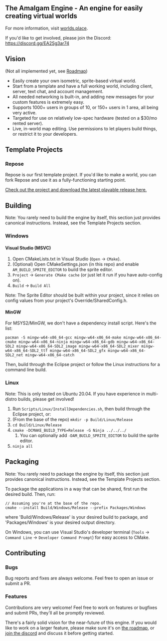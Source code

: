 
## The Amalgam Engine - An engine for easily creating virtual worlds

For more information, visit [worlds.place](https://worlds.place/).

If you'd like to get involved, please join the Discord: https://discord.gg/EA2Sg3ar74

## Vision
(Not all implemented yet, see [Roadmap](https://worlds.place/roadmap.html))
* Easily create your own isometric, sprite-based virtual world.
* Start from a template and have a full working world, including client, server, text chat, and account management.
* All needed networking is built-in, and adding new messages for your custom features is extremely easy.
* Supports 1000+ users in groups of 10, or 150+ users in 1 area, all being very active.
* Targeted for use on relatively low-spec hardware (tested on a $30/mo rented server).
* Live, in-world map editing. Use permissions to let players build things, or restrict it to your developers.

## Template Projects
### Repose
Repose is our first template project. If you'd like to make a world, you can fork Repose and use it as a fully-functioning starting point.

[Check out the project and download the latest playable release here.](https://github.com/Net5F/Repose)

## Building
Note: You rarely need to build the engine by itself, this section just provides canonical instructions. Instead, see the Template Projects section.

### Windows
#### Visual Studio (MSVC)
1. Open CMakeLists.txt in Visual Studio (`Open` -> `CMake`).
1. (Optional) Open CMakeSettings.json (in this repo) and enable `AM_BUILD_SPRITE_EDITOR` to build the sprite editor.
1. `Project` -> `Generate CMake cache` (or just let it run if you have auto-config on).
1. `Build` -> `Build All`

Note: The Sprite Editor should be built within your project, since it relies on config values from your project's Override/SharedConfig.h.

#### MinGW
For MSYS2/MinGW, we don't have a dependency install script. Here's the list:

    pacman -S mingw-w64-x86_64-gcc mingw-w64-x86_64-make mingw-w64-x86_64-cmake mingw-w64-x86_64-ninja mingw-w64-x86_64-gdb mingw-w64-x86_64-SDL2 mingw-w64-x86_64-SDL2_image mingw-w64-x86_64-SDL2_mixer mingw-w64-x86_64-SDL2_ttf mingw-w64-x86_64-SDL2_gfx mingw-w64-x86_64-SDL2_net mingw-w64-x86_64-catch
    
Then, build through the Eclipse project or follow the Linux instructions for a command line build.

### Linux
Note: This is only tested on Ubuntu 20.04. If you have experience in multi-distro builds, please get involved!

1. Run `Scripts/Linux/InstallDependencies.sh`, then build through the Eclipse project, or:
1. (From the base of the repo) `mkdir -p Build/Linux/Release`
1. `cd Build/Linux/Release`
1. `cmake -DCMAKE_BUILD_TYPE=Release -G Ninja ../../../`
   1. You can optionally add `-DAM_BUILD_SPRITE_EDITOR` to build the sprite editor.
1. `ninja all`

## Packaging
Note: You rarely need to package the engine by itself, this section just provides canonical instructions. Instead, see the Template Projects section.

To package the applications in a way that can be shared, first run the desired build. Then, run:
```
// Assuming you're at the base of the repo.
cmake --install Build/Windows/Release --prefix Packages/Windows
```
where 'Build/Windows/Release' is your desired build to package, and 'Packages/Windows' is your desired output directory.

On Windows, you can use Visual Studio's developer terminal (`Tools` -> `Command Line` -> `Developer Command Prompt`) for easy access to CMake.

## Contributing
### Bugs
Bug reports and fixes are always welcome. Feel free to open an issue or submit a PR.

### Features
Contributions are very welcome! Feel free to work on features or bugfixes and submit PRs, they'll all be promptly reviewed.

There's a fairly solid vision for the near-future of this engine. If you would like to work on a larger feature, please make sure it's on [the roadmap](https://worlds.place/roadmap.html), or [join the discord](https://discord.gg/EA2Sg3ar74) and discuss it before getting started.
